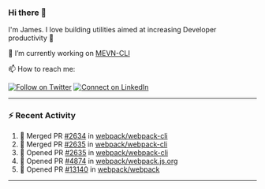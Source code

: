 ### Hi there 👋

I'm James. I love building utilities aimed at increasing Developer productivity :raised_hands: 

🔭 I’m currently working on [MEVN-CLI](https://github.com/madlabsinc/mevn-cli)

📫 How to reach me:

[![Follow on Twitter](https://img.shields.io/badge/--twitter?label=Twitter&logo=Twitter&style=social)](https://twitter.com/james_madhacks) [![Connect on LinkedIn](https://img.shields.io/badge/--linkedin?label=LinkedIn&logo=LinkedIn&style=social)](https://www.linkedin.com/in/jamesgeorge007)

---

### :zap: Recent Activity

<!--START_SECTION:activity-->
1. 🎉 Merged PR [#2634](https://github.com/webpack/webpack-cli/pull/2634) in [webpack/webpack-cli](https://github.com/webpack/webpack-cli)
2. 🎉 Merged PR [#2635](https://github.com/webpack/webpack-cli/pull/2635) in [webpack/webpack-cli](https://github.com/webpack/webpack-cli)
3. 💪 Opened PR [#2635](https://github.com/webpack/webpack-cli/pull/2635) in [webpack/webpack-cli](https://github.com/webpack/webpack-cli)
4. 💪 Opened PR [#4874](https://github.com/webpack/webpack.js.org/pull/4874) in [webpack/webpack.js.org](https://github.com/webpack/webpack.js.org)
5. 💪 Opened PR [#13140](https://github.com/webpack/webpack/pull/13140) in [webpack/webpack](https://github.com/webpack/webpack)
<!--END_SECTION:activity-->

---

<!--
**jamesgeorge007/jamesgeorge007** is a ✨ _special_ ✨ repository because its `README.md` (this file) appears on your GitHub profile.

Here are some ideas to get you started:

- 🌱 I’m currently learning ...
- 👯 I’m looking to collaborate on ...
- 🤔 I’m looking for help with ...
- 💬 Ask me about ...
- 😄 Pronouns: ...
- ⚡ Fun fact: ...
-->
